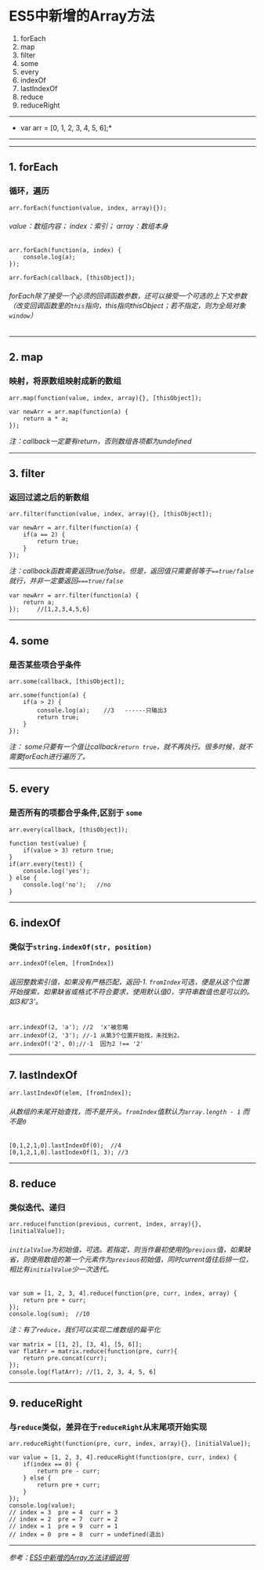 # ES5中新增的Array方法  

1. forEach
2. map  
3. filter  
4. some  
5. every
6. indexOf
7. lastIndexOf  
8. reduce  
9. reduceRight

--------------------------

* var arr = [0, 1, 2, 3, 4, 5, 6];*
-------------------------
-------------


## 1. forEach

### 循环，遍历 

`arr.forEach(function(value, index, array){});`  

######  value：数组内容； index：索引； array：数组本身   

    arr.forEach(function(a, index) {
        console.log(a);
    });

`arr.forEach(callback, [thisObject]);`

###### forEach除了接受一个必须的回调函数参数，还可以接受一个可选的上下文参数（改变回调函数里的`this`指向，this指向thisObject；若不指定，则为全局对象`window`）

------------

## 2. map

### 映射，将原数组映射成新的数组

`arr.map(function(value, index, array){}, [thisObject]);`

    var newArr = arr.map(function(a) {
        return a * a;
    });

*注：callback一定要有return，否则数组各项都为undefined*

---------------

## 3. filter

### 返回过滤之后的新数组

`arr.filter(function(value, index, array){}, [thisObject]);`

    var newArr = arr.filter(function(a) {
        if(a == 2) {
            return true;
        }
    });

*注：callback函数需要返回true/false。但是，返回值只需要弱等于`==true/false`就行，并非一定要返回`===true/false`*

    var newArr = arr.filter(function(a) {
        return a;
    });     //[1,2,3,4,5,6]

------------

## 4. some

### 是否某些项合乎条件

`arr.some(callback, [thisObject]);`

    arr.some(function(a) {
        if(a > 2) {
            console.log(a);    //3   ------只输出3
            return true;
        }
    });

*注： some只要有一个值让callback`return true`，就不再执行。很多时候，就不需要forEach进行遍历了。*

---------------

## 5. every

### 是否所有的项都合乎条件,区别于 `some`

`arr.every(callback, [thisObject]);`

    function test(value) {
        if(value > 3) return true;
    }
    if(arr.every(test)) {
        console.log('yes');
    } else {
        console.log('no');   //no
    }

-----------------

## 6. indexOf

### 类似于`string.indexOf(str, position)`

`arr.indexOf(elem, [fromIndex])`

###### 返回整数索引值，如果没有*严格匹配*，返回-1. `fromIndex`可选，便是从这个位置开始搜索，如果缺省或格式不符合要求，使用默认值0，字符串数值也是可以的。如3和'3'。

    arr.indexOf(2, 'a'); //2  'x'被忽略
    arr.indexOf(2, '3'); //-1 从第3个位置开始找，未找到2。
    arr.indexOf('2', 0);//-1  因为2 !== '2'

-------------------

## 7. lastIndexOf

`arr.lastIndexOf(elem, [fromIndex]);`

###### 从数组的末尾开始查找，而不是开头。`fromIndex`值默认为`array.length - 1` 而不是`0`

    [0,1,2,1,0].lastIndexOf(0);  //4
    [0,1,2,1,0].lastIndexOf(1, 3); //3

----------------

## 8. reduce

### 类似迭代、递归

`arr.reduce(function(previous, current, index, array){}, [initialValue]);`

######  `initialValue`为初始值，可选。若指定，则当作最初使用的`previous`值，如果缺省，则使用数组的第一个元素作为`previous`初始值，同时current值往后排一位，相比有`initialValue`少一次迭代。

    var sum = [1, 2, 3, 4].reduce(function(pre, curr, index, array) {
        return pre + curr;
    });
    console.log(sum);  //10

*注：有了`reduce`，我们可以实现二维数组的扁平化*

    var matrix = [[1, 2], [3, 4], [5, 6]];
    var flatArr = matrix.reduce(function(pre, curr){
        return pre.concat(curr);
    });
    console.log(flatArr); //[1, 2, 3, 4, 5, 6]


------------------


## 9. reduceRight

### 与`reduce`类似，差异在于`reduceRight`从末尾项开始实现

`arr.reduceRight(function(pre, curr, index, array){}, [initialValue]);`

    var value = [1, 2, 3, 4].reduceRight(function(pre, curr, index) {
        if(index == 0) {
            return pre - curr;
        } else {
            return pre + curr;    
        }
    });
    console.log(value);  
    // index = 3  pre = 4  curr = 3
    // index = 2  pre = 7  curr = 2
    // index = 1  pre = 9  curr = 1
    // index = 0  pre = 8  curr = undefined(退出)

-------------


*参考：[ES5中新增的Array方法详细说明](http://www.zhangxinxu.com/wordpress/2013/04/es5%E6%96%B0%E5%A2%9E%E6%95%B0%E7%BB%84%E6%96%B9%E6%B3%95/)*
